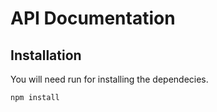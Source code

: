 # API Documentation

## Installation

You will need run for installing the dependecies.
```bash
npm install
```

